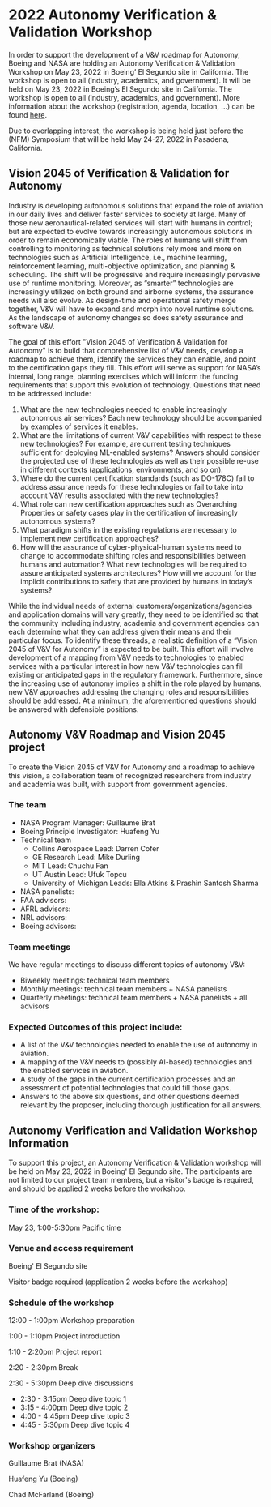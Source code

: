 # 2022 Autonomy Verification & Validation Workshop

In order to support the development of a V&V roadmap for Autonomy, Boeing and NASA are holding an Autonomy Verification & Validation Workshop on May 23, 2022 in Boeing’ El Segundo site in California.  The workshop is open to all (industry, academics, and government). It will be held on May 23, 2022 in Boeing’s El Segundo site in California.  The workshop is open to all (industry, academics, and government). More information about the workshop (registration, agenda, location, ...) can be found [here](#autonomy-verification-and-validation-workshop-information).

Due to overlapping interest, the workshop is being held just before the <NASA Formal Methods href="https://nfm2022.caltech.edu/"> (NFM) Symposium that will be held May 24-27, 2022 in Pasadena, California. 

## Vision 2045 of Verification & Validation for Autonomy

Industry is developing autonomous solutions that expand the role of aviation in our daily lives and deliver faster services to society at large. Many of those new aeronautical-related services will start with humans in control; but are expected to evolve towards increasingly autonomous solutions in order to remain economically viable. The roles of humans will shift from controlling to monitoring as technical solutions rely more and more on technologies such as Artificial Intelligence, i.e., machine learning, reinforcement learning, multi-objective optimization, and planning & scheduling. The shift will be progressive and require increasingly pervasive use of runtime monitoring. Moreover, as “smarter” technologies are increasingly utilized on both ground and airborne systems, the assurance needs will also evolve. As design-time and operational safety merge together, V&V will have to expand and morph into novel runtime solutions. As the landscape of autonomy changes so does safety assurance and software V&V.

The goal of this effort "Vision 2045 of Verification & Validation for Autonomy" is to build that comprehensive list of V&V needs, develop a roadmap to achieve them, identify the services they can enable, and point to the certification gaps they fill. This effort will serve as support for NASA’s internal, long range, planning exercises which will inform the funding requirements that support this evolution of technology. Questions that need to be addressed include:
1. What are the new technologies needed to enable increasingly autonomous air services? Each new technology should be accompanied by examples of services it enables.
2. What are the limitations of current V&V capabilities with respect to these new technologies? For example, are current testing techniques sufficient for deploying ML-enabled systems? Answers should consider the projected use of these technologies as well as their possible re-use in different contexts (applications, environments, and so on).
3. Where do the current certification standards (such as DO-178C) fail to address assurance needs for these technologies or fail to take into account V&V results associated with the new technologies?
4. What role can new certification approaches such as Overarching Properties or safety cases play in the certification of increasingly autonomous systems?
5. What paradigm shifts in the existing regulations are necessary to implement new certification approaches?
6. How will the assurance of cyber-physical-human systems need to change to accommodate shifting roles and responsibilities between humans and automation? What new technologies will be required to assure anticipated systems architectures? How will we account for the implicit contributions to safety that are provided by humans in today’s systems?

While the individual needs of external customers/organizations/agencies and application domains will vary greatly, they need to be identified so that the community including industry, academia and government agencies can each determine what they can address given their means and their particular focus. To identify these threads, a realistic definition of a “Vision 2045 of V&V for Autonomy” is expected to be built. This effort will involve development of a mapping from V&V needs to technologies to enabled services with a particular interest in how new V&V technologies can fill existing or anticipated gaps in the regulatory framework. Furthermore, since the increasing use of autonomy implies a shift in the role played by humans, new V&V approaches addressing the changing roles and responsibilities should be addressed. At a minimum, the aforementioned questions should be answered with defensible positions. 

## Autonomy V&V Roadmap and Vision 2045 project
To create the Vision 2045 of V&V for Autonomy and a roadmap to achieve this vision, a collaboration team of recognized researchers from industry and academia was built, with support from government agencies.

### The team
- NASA Program Manager: Guillaume Brat
- Boeing Principle Investigator: Huafeng Yu
- Technical team
   - Collins Aerospace Lead: Darren Cofer
   - GE Research Lead: Mike Durling
   - MIT Lead: Chuchu Fan
   - UT Austin Lead: Ufuk Topcu
   - University of Michigan Leads: Ella Atkins & Prashin Santosh Sharma 
- NASA panelists:
- FAA advisors:
- AFRL advisors:
- NRL advisors:
- Boeing advisors: 

### Team meetings
We have regular meetings to discuss different topics of autonomy V&V:
- Biweekly meetings: technical team members
- Monthly meetings:  technical team members + NASA panelists
- Quarterly meetings: technical team members + NASA panelists + all advisors

### Expected Outcomes of this project include:
- A list of the V&V technologies needed to enable the use of autonomy in aviation.
- A mapping of the V&V needs to (possibly AI-based) technologies and the enabled services in aviation.
- A study of the gaps in the current certification processes and an assessment of potential technologies that could fill those gaps.
- Answers to the above six questions, and other questions deemed relevant by the proposer, including thorough justification for all answers.

## Autonomy Verification and Validation Workshop Information
To support this project, an Autonomy Verification \& Validation workshop will be held on May 23, 2022 in Boeing' El Segundo site. The participants are not limited to our project team members, but a visitor's badge is required, and should be applied 2 weeks before the workshop.

### Time of the workshop:
May 23, 1:00-5:30pm Pacific time

### Venue and access requirement
Boeing' El Segundo site

Visitor badge required (application 2 weeks before the workshop)

### Schedule of the workshop
12:00 - 1:00pm Workshop preparation

1:00 - 1:10pm Project introduction

1:10 - 2:20pm Project report

2:20 - 2:30pm  Break

2:30 - 5:30pm Deep dive discussions

- 2:30 - 3:15pm Deep dive topic 1
- 3:15 - 4:00pm Deep dive topic 2
- 4:00 - 4:45pm Deep dive topic 3
- 4:45 - 5:30pm Deep dive topic 4

### Workshop organizers

Guillaume Brat (NASA)

Huafeng Yu (Boeing)

Chad McFarland (Boeing)


